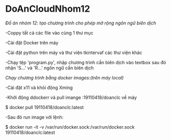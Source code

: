 # DoAnCloudNhom12
*Đồ án nhóm 12: tạo chương trình cho phép mở rộng ngôn ngữ biên dịch*

-Coppy tất cả các file vào cùng 1 thư mục

-Cài đặt Docker trên máy

-Cài đặt python trên máy và thư viện tkintervaf các thư viện khác

-Chạy tệp 'program.py', nhập chương trình cần biên dịch vào textbox sau đó nhận 'S...' và 'R...' ngôn ngữ cần biên dịch


*Chạy chương trình bằng docker images:(trên máy local)*

-Cài đặt x11 và khỏi động Xming

-Khởi động ddockerr và pull imange :19110418/doanclc về máy

  $ docker pull 19110418/doanclc:latest

-Sau đó run image với lệnh:

  $ docker run -it -v /var/run/docker.sock:/var/run/docker.sock 19110418/doanclc:latest
